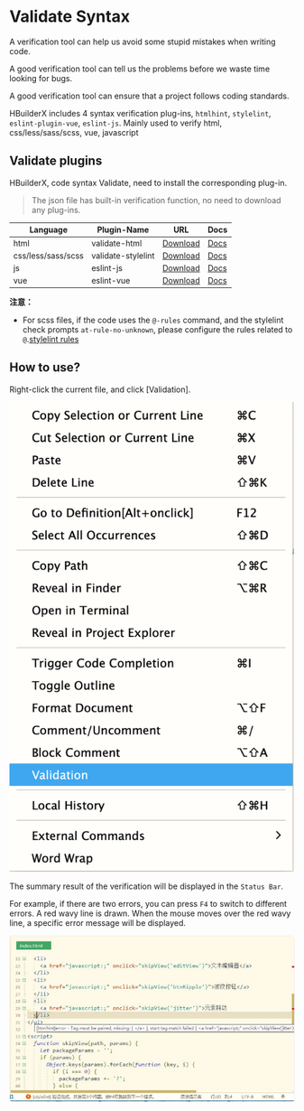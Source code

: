 # Validate Syntax

A verification tool can help us avoid some stupid mistakes when writing code.

A good verification tool can tell us the problems before we waste time looking for bugs.

A good verification tool can ensure that a project follows coding standards.

HBuilderX includes 4 syntax verification plug-ins, `htmlhint`, `stylelint`,` eslint-plugin-vue`, `eslint-js`. Mainly used to verify html, css/less/sass/scss, vue, javascript


## Validate plugins

HBuilderX, code syntax Validate, need to install the corresponding plug-in.

> The json file has built-in verification function, no need to download any plug-ins.

|Language			|Plugin-Name			|URL																|Docs											|
|--				|--					|--																		|--													|
|html			|validate-html		|[Download](https://ext.dcloud.net.cn/plugin?name=validate-html)		|[Docs](/Tutorial/extension/validate-html)		|
|css/less/sass/scss	|validate-stylelint	| [Download](https://ext.dcloud.net.cn/plugin?name=validate-stylelint)	|[Docs](/Tutorial/extension/validate-stylelint)	|
|js				|eslint-js			|[Download](https://ext.dcloud.net.cn/plugin?name=eslint-js)			|[Docs](/Tutorial/extension/eslint-js)			|
|vue			|eslint-vue			|[Download](https://ext.dcloud.net.cn/plugin?name=eslint-vue)			|[Docs](/Tutorial/extension/eslint-vue)			|

**注意：**
- For scss files, if the code uses the `@-rules` command, and the stylelint check prompts `at-rule-no-unknown`, please configure the rules related to `@`.[stylelint rules](http://stylelint.cn/user-guide/rules/#at-rule)

## How to use?

Right-click the current file, and click [Validation].

<img src="/static/snapshots/tutorial/validate/right_menu_en.png" class="hd-img" />

The summary result of the verification will be displayed in the `Status Bar`.

For example, if there are two errors, you can press `F4` to switch to different errors. A red wavy line is drawn. When the mouse moves over the red wavy line, a specific error message will be displayed.

<img src="/static/snapshots/started_tutorial/plugins-syntax-check-01.png" style="zoom: 90%;border:1px solid #eee;border-radius: 5px;" />
